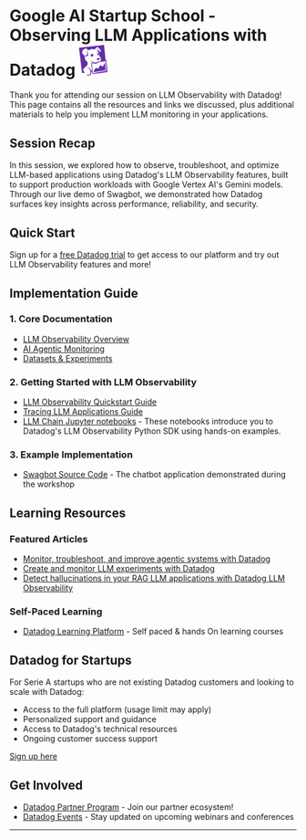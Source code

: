 # Google AI Startup School - Observing LLM Applications with Datadog <img src="./resources/dd_icon.png" alt="Datadog Logo" width="50"/>
Thank you for attending our session on LLM Observability with Datadog! This page contains all the resources and links we discussed, plus additional materials to help you implement LLM monitoring in your applications.

## Session Recap
In this session, we explored how to observe, troubleshoot, and optimize LLM-based applications using Datadog's LLM Observability features, built to support production workloads with Google Vertex AI's Gemini models. Through our live demo of Swagbot, we demonstrated how Datadog surfaces key insights across performance, reliability, and security.

## Quick Start
Sign up for a [free Datadog trial](https://www.datadoghq.com/free-datadog-trial/) to get access to our platform and try out LLM Observability features and more!

## Implementation Guide
### 1. Core Documentation
- [LLM Observability Overview](https://docs.datadoghq.com/llm_observability)
- [AI Agentic Monitoring](https://docs.datadoghq.com/llm_observability/agent_monitoring)
- [Datasets & Experiments](https://docs.datadoghq.com/llm_observability/experiments_preview)

### 2. Getting Started with LLM Observability
- [LLM Observability Quickstart Guide](https://docs.datadoghq.com/llm_observability/quickstart/?tab=python)
- [Tracing LLM Applications Guide](https://docs.datadoghq.com/llm_observability/setup/?tab=decorators)
- [LLM Chain Jupyter notebooks](https://github.com/DataDog/llm-observability/tree/main) - These notebooks introduce you to Datadog's LLM Observability Python SDK using hands-on examples.

### 3. Example Implementation
- [Swagbot Source Code](https://github.com/DataDog/dpn/tree/master/sandbox-apps/swagbot) - The chatbot application demonstrated during the workshop

## Learning Resources
### Featured Articles
- [Monitor, troubleshoot, and improve agentic systems with Datadog](https://www.datadoghq.com/blog/monitor-ai-agents/)
- [Create and monitor LLM experiments with Datadog](https://www.datadoghq.com/blog/llm-experiments/)
- [Detect hallucinations in your RAG LLM applications with Datadog LLM Observability](https://www.datadoghq.com/blog/llm-observability-hallucination-detection/)

### Self-Paced Learning
- [Datadog Learning Platform](https://learn.datadoghq.com/pages/learning-paths) - Self paced & hands On learning courses

## Datadog for Startups
For Serie A startups who are not existing Datadog customers and looking to scale with Datadog:
- Access to the full platform (usage limit may apply)
- Personalized support and guidance
- Access to Datadog's technical resources
- Ongoing customer success support

[Sign up here](https://www.datadoghq.com/partner/datadog-for-startups/)

## Get Involved
- [Datadog Partner Program](https://partners.datadoghq.com/s/login/?ec=302&startURL=%2Fs%2F) - Join our partner ecosystem!
- [Datadog Events](https://www.datadoghq.com/events/) - Stay updated on upcoming webinars and conferences

---